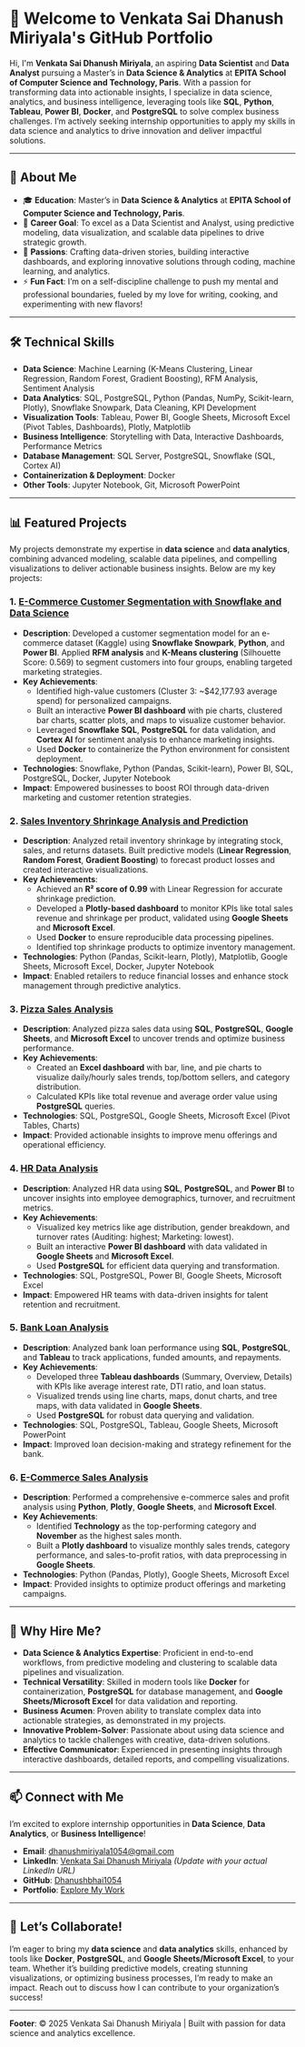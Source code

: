 # 👋 Welcome to Venkata Sai Dhanush Miriyala's GitHub Portfolio

Hi, I'm **Venkata Sai Dhanush Miriyala**, an aspiring **Data Scientist** and **Data Analyst** pursuing a Master’s in **Data Science & Analytics** at **EPITA School of Computer Science and Technology, Paris**. With a passion for transforming data into actionable insights, I specialize in data science, analytics, and business intelligence, leveraging tools like **SQL**, **Python**, **Tableau**, **Power BI**, **Docker**, and **PostgreSQL** to solve complex business challenges. I’m actively seeking internship opportunities to apply my skills in data science and analytics to drive innovation and deliver impactful solutions.

---

## 🚀 About Me

- 🎓 **Education**: Master’s in **Data Science & Analytics** at **EPITA School of Computer Science and Technology, Paris**.
- 💼 **Career Goal**: To excel as a Data Scientist and Analyst, using predictive modeling, data visualization, and scalable data pipelines to drive strategic growth.
- 🌟 **Passions**: Crafting data-driven stories, building interactive dashboards, and exploring innovative solutions through coding, machine learning, and analytics.
- ⚡ **Fun Fact**: I’m on a self-discipline challenge to push my mental and professional boundaries, fueled by my love for writing, cooking, and experimenting with new flavors!

---

## 🛠 Technical Skills

- **Data Science**: Machine Learning (K-Means Clustering, Linear Regression, Random Forest, Gradient Boosting), RFM Analysis, Sentiment Analysis
- **Data Analytics**: SQL, PostgreSQL, Python (Pandas, NumPy, Scikit-learn, Plotly), Snowflake Snowpark, Data Cleaning, KPI Development
- **Visualization Tools**: Tableau, Power BI, Google Sheets, Microsoft Excel (Pivot Tables, Dashboards), Plotly, Matplotlib
- **Business Intelligence**: Storytelling with Data, Interactive Dashboards, Performance Metrics
- **Database Management**: SQL Server, PostgreSQL, Snowflake (SQL, Cortex AI)
- **Containerization & Deployment**: Docker
- **Other Tools**: Jupyter Notebook, Git, Microsoft PowerPoint

---

## 📊 Featured Projects

My projects demonstrate my expertise in **data science** and **data analytics**, combining advanced modeling, scalable data pipelines, and compelling visualizations to deliver actionable business insights. Below are my key projects:

### 1. [E-Commerce Customer Segmentation with Snowflake and Data Science](https://github.com/Dhanushbhai1054/E--Commerce-Customer-Segmentation-with-Snowflake-and-Data-Science)
- **Description**: Developed a customer segmentation model for an e-commerce dataset (Kaggle) using **Snowflake Snowpark**, **Python**, and **Power BI**. Applied **RFM analysis** and **K-Means clustering** (Silhouette Score: 0.569) to segment customers into four groups, enabling targeted marketing strategies.
- **Key Achievements**:
  - Identified high-value customers (Cluster 3: ~$42,177.93 average spend) for personalized campaigns.
  - Built an interactive **Power BI dashboard** with pie charts, clustered bar charts, scatter plots, and maps to visualize customer behavior.
  - Leveraged **Snowflake SQL**, **PostgreSQL** for data validation, and **Cortex AI** for sentiment analysis to enhance marketing insights.
  - Used **Docker** to containerize the Python environment for consistent deployment.
- **Technologies**: Snowflake, Python (Pandas, Scikit-learn), Power BI, SQL, PostgreSQL, Docker, Jupyter Notebook
- **Impact**: Empowered businesses to boost ROI through data-driven marketing and customer retention strategies.

### 2. [Sales Inventory Shrinkage Analysis and Prediction](https://github.com/Dhanushbhai1054/Sales-Inventory-Shrinkage-Analysis-and-Prediction)
- **Description**: Analyzed retail inventory shrinkage by integrating stock, sales, and returns datasets. Built predictive models (**Linear Regression**, **Random Forest**, **Gradient Boosting**) to forecast product losses and created interactive visualizations.
- **Key Achievements**:
  - Achieved an **R² score of 0.99** with Linear Regression for accurate shrinkage prediction.
  - Developed a **Plotly-based dashboard** to monitor KPIs like total sales revenue and shrinkage per product, validated using **Google Sheets** and **Microsoft Excel**.
  - Used **Docker** to ensure reproducible data processing pipelines.
  - Identified top shrinkage products to optimize inventory management.
- **Technologies**: Python (Pandas, Scikit-learn, Plotly), Matplotlib, Google Sheets, Microsoft Excel, Docker, Jupyter Notebook
- **Impact**: Enabled retailers to reduce financial losses and enhance stock management through predictive analytics.

### 3. [Pizza Sales Analysis](https://github.com/Dhanushbhai1054/Pizza-sales-analysis)
- **Description**: Analyzed pizza sales data using **SQL**, **PostgreSQL**, **Google Sheets**, and **Microsoft Excel** to uncover trends and optimize business performance.
- **Key Achievements**:
  - Created an **Excel dashboard** with bar, line, and pie charts to visualize daily/hourly sales trends, top/bottom sellers, and category distribution.
  - Calculated KPIs like total revenue and average order value using **PostgreSQL** queries.
- **Technologies**: SQL, PostgreSQL, Google Sheets, Microsoft Excel (Pivot Tables, Charts)
- **Impact**: Provided actionable insights to improve menu offerings and operational efficiency.

### 4. [HR Data Analysis](https://github.com/Dhanushbhai1054/HR-data-Analysis)
- **Description**: Analyzed HR data using **SQL**, **PostgreSQL**, and **Power BI** to uncover insights into employee demographics, turnover, and recruitment metrics.
- **Key Achievements**:
  - Visualized key metrics like age distribution, gender breakdown, and turnover rates (Auditing: highest; Marketing: lowest).
  - Built an interactive **Power BI dashboard** with data validated in **Google Sheets** and **Microsoft Excel**.
  - Used **PostgreSQL** for efficient data querying and transformation.
- **Technologies**: SQL, PostgreSQL, Power BI, Google Sheets, Microsoft Excel
- **Impact**: Empowered HR teams with data-driven insights for talent retention and recruitment.

### 5. [Bank Loan Analysis](https://github.com/Dhanushbhai1054/Bank-Loan-Analysis)
- **Description**: Analyzed bank loan performance using **SQL**, **PostgreSQL**, and **Tableau** to track applications, funded amounts, and repayments.
- **Key Achievements**:
  - Developed three **Tableau dashboards** (Summary, Overview, Details) with KPIs like average interest rate, DTI ratio, and loan status.
  - Visualized trends using line charts, maps, donut charts, and tree maps, with data validated in **Google Sheets**.
  - Used **PostgreSQL** for robust data querying and validation.
- **Technologies**: SQL, PostgreSQL, Tableau, Google Sheets, Microsoft PowerPoint
- **Impact**: Improved loan decision-making and strategy refinement for the bank.

### 6. [E-Commerce Sales Analysis](https://github.com/Dhanushbhai1054/Ecommerce-data-analysis)
- **Description**: Performed a comprehensive e-commerce sales and profit analysis using **Python**, **Plotly**, **Google Sheets**, and **Microsoft Excel**.
- **Key Achievements**:
  - Identified **Technology** as the top-performing category and **November** as the highest sales month.
  - Built a **Plotly dashboard** to visualize monthly sales trends, category performance, and sales-to-profit ratios, with data preprocessing in **Google Sheets**.
- **Technologies**: Python (Pandas, Plotly), Google Sheets, Microsoft Excel
- **Impact**: Provided insights to optimize product offerings and marketing campaigns.

---

## 🎯 Why Hire Me?

- **Data Science & Analytics Expertise**: Proficient in end-to-end workflows, from predictive modeling and clustering to scalable data pipelines and visualization.
- **Technical Versatility**: Skilled in modern tools like **Docker** for containerization, **PostgreSQL** for database management, and **Google Sheets/Microsoft Excel** for data validation and reporting.
- **Business Acumen**: Proven ability to translate complex data into actionable strategies, as demonstrated in my projects.
- **Innovative Problem-Solver**: Passionate about using data science and analytics to tackle challenges with creative, data-driven solutions.
- **Effective Communicator**: Experienced in presenting insights through interactive dashboards, detailed reports, and compelling visualizations.

---

## 📫 Connect with Me

I’m excited to explore internship opportunities in **Data Science**, **Data Analytics**, or **Business Intelligence**!

- **Email**: [dhanushmiriyala1054@gmail.com](mailto:dhanushmiriyala1054@gmail.com)
- **LinkedIn**: [Venkata Sai Dhanush Miriyala](https://www.linkedin.com/in/venkata-sai-dhanush-miriyala/) *(Update with your actual LinkedIn URL)*
- **GitHub**: [Dhanushbhai1054](https://github.com/Dhanushbhai1054)
- **Portfolio**: [Explore My Work](https://github.com/Dhanushbhai1054)

---

## 🌟 Let’s Collaborate!

I’m eager to bring my **data science** and **data analytics** skills, enhanced by tools like **Docker**, **PostgreSQL**, and **Google Sheets/Microsoft Excel**, to your team. Whether it’s building predictive models, creating stunning visualizations, or optimizing business processes, I’m ready to make an impact. Reach out to discuss how I can contribute to your organization’s success!

---

**Footer**: © 2025 Venkata Sai Dhanush Miriyala | Built with passion for data science and analytics excellence.
